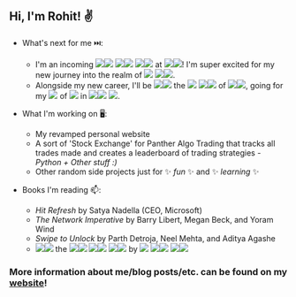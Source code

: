 ## Hi, I'm Rohit! ✌️


- What's next for me ⏭️: 
  * I'm an incoming ![](https://bit.ly/3nIfCrr)![](https://bit.ly/3nIfCrr) ![](https://bit.ly/3nIfCrr)![](https://bit.ly/3nIfCrr) ![](https://bit.ly/3nIfCrr)![](https://bit.ly/3nIfCrr) at ![](https://bit.ly/3nIfCrr)![](https://bit.ly/3nIfCrr)! I'm super excited for my new journey into the realm of ![](https://bit.ly/3nIfCrr) ![](https://bit.ly/3nIfCrr)![](https://bit.ly/3nIfCrr).
  * Alongside my new career, I'll be ![](https://bit.ly/3nIfCrr)![](https://bit.ly/3nIfCrr) the ![](https://bit.ly/3nIfCrr) ![](https://bit.ly/3nIfCrr)![](https://bit.ly/3nIfCrr) of ![](https://bit.ly/3nIfCrr)![](https://bit.ly/3nIfCrr), going for my ![](https://bit.ly/3nIfCrr) of ![](https://bit.ly/3nIfCrr) in ![](https://bit.ly/3nIfCrr)![](https://bit.ly/3nIfCrr) ![](https://bit.ly/3nIfCrr).

- What I'm working on 🖥️:
  * My revamped personal website
  * A sort of 'Stock Exchange' for Panther Algo Trading that tracks all trades made and creates a leaderboard of trading strategies - *Python + Other stuff :)*
  * Other random side projects just for ✨ _fun_ ✨ and ✨ _learning_ ✨

- Books I'm reading 📫:
  * *Hit Refresh* by Satya Nadella (CEO, Microsoft)
  * *The Network Imperative* by  Barry Libert, Megan Beck, and Yoram Wind
  * *Swipe to Unlock* by Parth Detroja, Neel Mehta, and Aditya Agashe
  * ![](https://bit.ly/3nIfCrr)![](https://bit.ly/3nIfCrr) the ![](https://bit.ly/3nIfCrr)![](https://bit.ly/3nIfCrr) ![](https://bit.ly/3nIfCrr)![](https://bit.ly/3nIfCrr) ![](https://bit.ly/3nIfCrr)![](https://bit.ly/3nIfCrr) by ![](https://bit.ly/3nIfCrr) ![](https://bit.ly/3nIfCrr)![](https://bit.ly/3nIfCrr) ![](https://bit.ly/3nIfCrr)![](https://bit.ly/3nIfCrr)

### More information about me/blog posts/etc. can be found on my [website](https://rohitganguly.com)!

<!--
**rohit-ganguly/rohit-ganguly** is a ✨ _special_ ✨ repository because its `README.md` (this file) appears on your GitHub profile.

Here are some ideas to get you started:

- 🔭 I’m currently working on ...
- 🌱 I’m currently learning ...
- 👯 I’m looking to collaborate on ...
- 🤔 I’m looking for help with ...
- 💬 Ask me about ...
- 📫 How to reach me: ...
- 😄 Pronouns: ...
- ⚡ Fun fact: ...
-->

